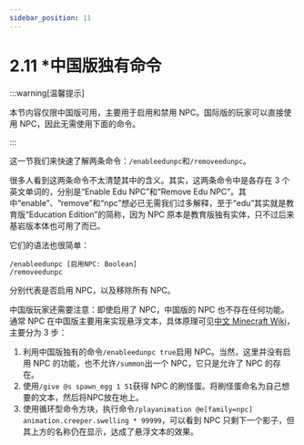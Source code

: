 ```yaml
---
sidebar_position: 11
---
```


# 2.11 *中国版独有命令

:::warning[温馨提示]

本节内容仅限中国版可用，主要用于启用和禁用 NPC。国际版的玩家可以直接使用 NPC，因此无需使用下面的命令。

:::

这一节我们来快速了解两条命令：`/enableedunpc`和`/removeedunpc`。

很多人看到这两条命令不太清楚其中的含义。其实，这两条命令中是各存在 3 个英文单词的，分别是“Enable Edu NPC”和“Remove Edu NPC”。其中“enable”、“remove”和“npc”想必已无需我们过多解释，至于“edu”其实就是教育版“Education Edition”的简称，因为 NPC 原本是教育版独有实体，只不过后来基岩版本体也可用了而已。

它们的语法也很简单：

```text showLineNumbers
/enableedunpc [启用NPC: Boolean]
/removeedunpc
```

分别代表是否启用 NPC，以及移除所有 NPC。

中国版玩家还需要注意：即使启用了 NPC，中国版的 NPC 也不存在任何功能。通常 NPC 在中国版主要用来实现悬浮文本，具体原理可见[中文 Minecraft Wiki](https://zh.minecraft.wiki/w/Tutorial:自定义实体#纯命令实现文本展示实体)，主要分为 3 步：

1. 利用中国版独有的命令`/enableedunpc true`启用 NPC。当然，这里并没有启用 NPC 的功能，也不允许`/summon`出一个 NPC，它只是允许了 NPC 的存在。
2. 使用`/give @s spawn_egg 1 51`获得 NPC 的刷怪蛋。将刷怪蛋命名为自己想要的文本，然后将NPC放在地上。
3. 使用循环型命令方块，执行命令`/playanimation @e[family=npc] animation.creeper.swelling * 99999`，可以看到 NPC 只剩下一个影子，但其上方的名称仍在显示，达成了悬浮文本的效果。
